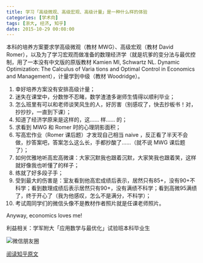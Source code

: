 ```yaml
---
title: 学习「高级微观、高级宏观、高级计量」是一种什么样的体验
categories: [学术向]
tags: [浙大, 经济, 知乎]
date: 2015-10-29 00:08:00
---
```


本科的培养方案要求学高级微观（教材 MWG）、高级宏观（教材 David Romer），以及为了学习宏观而做准备的数理经济学（就是坑爹的变分法与最优控制，用了一本没有中文版的原版教材 Kamien MI, Schwartz NL. Dynamic Optimization: The Calculus of Varia tions and Optimal Control in Economics and Management），计量学到中级（教材 Woodridge）。<!-- more -->

1. 幸好培养方案没有安排高级计量；
2. 迷失在课堂中，分数惨不忍睹，数学渣渣多谢师生情得以顺利毕业；
3. 怎么班里有可以和老师谈笑风生的人，好厉害（别感叹了，快去抄板书！对，抄抄抄，一直到下课）；
4. 知道了经济学原来是这样的，这…… 样…… 的；
5. 求看到 MWG 和 Romer 时的心理阴影面积；
6. 写高宏作业（Romer 课后题）才发现自己相当 naive ，反正看了半天不会做，抄答案吧，答案怎么这么长，手都抄酸了……（就不说 MWG 课后题了）；
7. 如何优雅地听高宏高微课：大家沉默我也跟着沉默，大家笑我也跟着笑，这样就好像我也听懂了的样子；
8. 练就了好多段子手；
9. 受到最大的伤害是：室友看到他高宏成绩后表示，居然只有85+，没有90+不科学；看到数理成绩后表示居然只有90+，没有满绩不科学；看到高微95满绩了，终于开心了（我为他感叹，怎么不是满分，不科学）；
10. 考试周同学们的微信头像不是教材作者照片就是任课老师照片。

Anyway, economics loves me!

利益相关：学军附大「应用数学与最优化」试验班本科毕业生

![微信朋友圈](https://web-1256060851.file.myqcloud.com/images/2015/学习高级微观高级宏观高级计量是一种什么样的体验/wechat.jpg!300x)

[阅读知乎原文](https://www.zhihu.com/question/29922336/answer/69818257)
